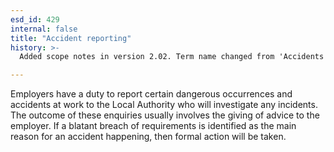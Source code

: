 ```yaml
---
esd_id: 429
internal: false
title: "Accident reporting"
history: >-
  Added scope notes in version 2.02. Term name changed from 'Accidents' to 'Safety - health and safety - accident reporting' in version 3.00. Name changed to 'Accident reporting' in version 4.00.

---
```


Employers have a duty to report certain dangerous occurrences and accidents at work to the Local Authority who will investigate any incidents. The outcome of these enquiries usually involves the giving of advice to the employer. If a blatant breach of requirements is identified as the main reason for an accident happening, then formal action will be taken.

